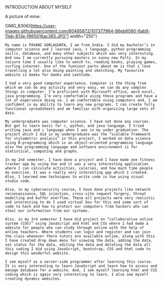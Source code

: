 

INTRODUCTION ABOUT MYSELF

A picture of mine:

![IMG_8306](https://user-images.githubusercontent.com/60485872/107377964-86eb6580-6ab9-11eb-813e-f965016ac365.JPG"| width="250")






    My name is PAVANI GORLAGUNTA, I am from India. I did my bachelor’s in computer science and I learned java, c language, python programming skills, database, and many other subjects which was very interesting. And now I am currently pursuing masters in sunny new Paltz. In my leisure time I usually like to watch tv, reading books, playing games, surfing internet. One of the funniest parts about me is that i love travelling a lot also doing painting and sketching. My favourite website is Geeks for Geeks and LeetCode.

    I had a very good computer experience. Computer is the thing from which we can do any activity and very easy, we can do any complex things in computer. I’m proficient with Microsoft office, word excel, java programming. I’m very comfortable using these programs and have a lot of experience doing so. I am comfortable using computers and, I am confident in my ability to learn any new programs. I can create fully functional spreadsheets and am familiar with organizing large sets of data.

    My undergraduate was computer science. I have not done any courses. But got to learn basic for c, python, and java language. I tried writing java and c language when I was in my under graduation. The project which I did in my undergraduate was the “scalable framework for stylometric analysis” in this project, I worked on data science using R-programming which is an object-oriented programming language also the programming language and software environment is for statistical, computing and graphs.

    In my 2nd semester, I have done a project and I have made one fitness tracker app by using Vue and it was a very interesting application where I can calculate activities, calories, and how much time people do exercise. It was a really very interesting app which I created. Also, I learned new techniques to write code in Vue using visual studio code.

    Also, in my cybersecurity course, I have done projects like network reconnaissance, SQL injection, cross-site request forgery, threat modelling and buffer overflow. These all projects were very realistic and interesting to do I used virtual box for this and some sort of code to hack and how to protect our computers from hackers who can steal our information from our systems.

    Also, in my 3rd semester I have did project on “collaborative online system (COS)” using JavaScript and html and CSS where I had made a website for people who can study through online with the help of online teachers. Where students can login and register and can join the class whenever there tutors are available online, along with this I have created drop down menu for viewing the data, adding the data, set status for the data, editing the data and deleting the data all this coding I did using JavaScript, bootstrap, CSS and html code to design this wonderful website.

    I see myself as a server-side programmer after learning this course. It is very interesting to learn JavaScript and learn how to access and manage database for a website. And, I see myself learning html and CSS coding which is again very interesting to learn. I also see myself creating dynamic websites.

   
